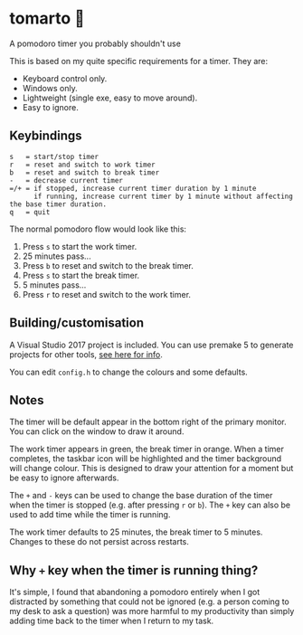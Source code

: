 # tomarto 🍅

A pomodoro timer you probably shouldn't use

This is based on my quite specific requirements for a timer. They are:
- Keyboard control only.
- Windows only.
- Lightweight (single exe, easy to move around).
- Easy to ignore.

## Keybindings

    s   = start/stop timer
    r   = reset and switch to work timer
    b   = reset and switch to break timer
    -   = decrease current timer
    =/+ = if stopped, increase current timer duration by 1 minute
          if running, increase current timer by 1 minute without affecting the base timer duration.
    q   = quit

The normal pomodoro flow would look like this:
1. Press `s` to start the work timer.
2. 25 minutes pass...
3. Press `b` to reset and switch to the break timer.
4. Press `s` to start the break timer.
5. 5 minutes pass...
6. Press `r` to reset and switch to the work timer.

## Building/customisation

A Visual Studio 2017 project is included. You can use premake 5 to generate projects for other tools, [see here for info](https://github.com/premake/premake-core/wiki/Using-Premake).

You can edit `config.h` to change the colours and some defaults.

## Notes

The timer will be default appear in the bottom right of the primary monitor. You can click on the window to draw it around.

The work timer appears in green, the break timer in orange. When a timer completes, the taskbar icon will be highlighted and the timer background will change colour. This is designed to draw your attention for a moment but be easy to ignore afterwards.

The `+` and `-` keys can be used to change the base duration of the timer when the timer is stopped (e.g. after pressing `r` or `b`). The `+` key can also be used to add time while the timer is running.

The work timer defaults to 25 minutes, the break timer to 5 minutes. Changes to these do not persist across restarts.

## Why `+` key when the timer is running thing?

It's simple, I found that abandoning a pomodoro entirely when I got distracted by something that could not be ignored (e.g. a person coming to my desk to ask a question) was more harmful to my productivity than simply adding time back to the timer when I return to my task.
